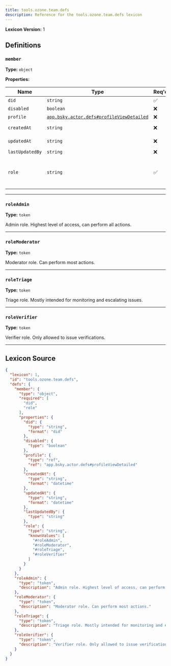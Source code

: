 ```yaml
---
title: tools.ozone.team.defs
description: Reference for the tools.ozone.team.defs lexicon
---
```

**Lexicon Version:** 1

## Definitions

<a name="member"></a>
### `member`

**Type:** `object`

**Properties:**

| Name | Type | Req'd  | Description | Constraints |
|------|------|----------|-------------|-------------|
| `did` | `string` | ✅  |  | Format: `did` |
| `disabled` | `boolean` | ❌  |  |  |
| `profile` | [`app.bsky.actor.defs#profileViewDetailed`](/app/bsky/actor/defs#profileViewDetailed) | ❌  |  |  |
| `createdAt` | `string` | ❌  |  | Format: `datetime` |
| `updatedAt` | `string` | ❌  |  | Format: `datetime` |
| `lastUpdatedBy` | `string` | ❌  |  |  |
| `role` | `string` | ✅  |  | Known Values: `#roleAdmin`, `#roleModerator`, `#roleTriage`, `#roleVerifier` |

---

<a name="roleadmin"></a>
### `roleAdmin`

**Type:** `token`

Admin role. Highest level of access, can perform all actions.


---

<a name="rolemoderator"></a>
### `roleModerator`

**Type:** `token`

Moderator role. Can perform most actions.


---

<a name="roletriage"></a>
### `roleTriage`

**Type:** `token`

Triage role. Mostly intended for monitoring and escalating issues.


---

<a name="roleverifier"></a>
### `roleVerifier`

**Type:** `token`

Verifier role. Only allowed to issue verifications.


---

## Lexicon Source
```json
{
  "lexicon": 1,
  "id": "tools.ozone.team.defs",
  "defs": {
    "member": {
      "type": "object",
      "required": [
        "did",
        "role"
      ],
      "properties": {
        "did": {
          "type": "string",
          "format": "did"
        },
        "disabled": {
          "type": "boolean"
        },
        "profile": {
          "type": "ref",
          "ref": "app.bsky.actor.defs#profileViewDetailed"
        },
        "createdAt": {
          "type": "string",
          "format": "datetime"
        },
        "updatedAt": {
          "type": "string",
          "format": "datetime"
        },
        "lastUpdatedBy": {
          "type": "string"
        },
        "role": {
          "type": "string",
          "knownValues": [
            "#roleAdmin",
            "#roleModerator",
            "#roleTriage",
            "#roleVerifier"
          ]
        }
      }
    },
    "roleAdmin": {
      "type": "token",
      "description": "Admin role. Highest level of access, can perform all actions."
    },
    "roleModerator": {
      "type": "token",
      "description": "Moderator role. Can perform most actions."
    },
    "roleTriage": {
      "type": "token",
      "description": "Triage role. Mostly intended for monitoring and escalating issues."
    },
    "roleVerifier": {
      "type": "token",
      "description": "Verifier role. Only allowed to issue verifications."
    }
  }
}
```
